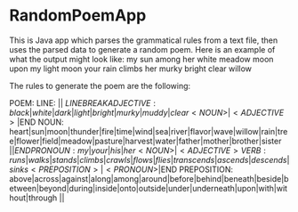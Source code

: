 # RandomPoemApp

This is Java app which parses the grammatical rules from a text file, then uses the parsed data to generate a random poem. Here is an example of what the output might look like:
	my sun among her white meadow
	moon upon my light
	moon
	your rain climbs
	her murky bright clear willow

The rules to generate the poem are the following:

POEM: <LINE> <LINE> <LINE> <LINE> <LINE>
LINE: <NOUN>|<PREPOSITION>|<PRONOUN> $LINEBREAK
ADJECTIVE: black|white|dark|light|bright|murky|muddy|clear <NOUN>|<ADJECTIVE>|$END
NOUN: heart|sun|moon|thunder|fire|time|wind|sea|river|flavor|wave|willow|rain|tree|flower|field|meadow|pasture|harvest|water|father|mother|brother|sister <VERB>|<PREPOSITION>|$END
PRONOUN: my|your|his|her <NOUN>|<ADJECTIVE>
VERB: runs|walks|stands|climbs|crawls|flows|flies|transcends|ascends|descends|sinks <PREPOSITION>|<PRONOUN>|$END
PREPOSITION: above|across|against|along|among|around|before|behind|beneath|beside|between|beyond|during|inside|onto|outside|under|underneath|upon|with|without|through <NOUN>|<PRONOUN>|<ADJECTIVE>

